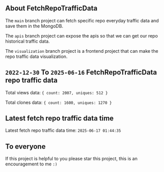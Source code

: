 ## About FetchRepoTrafficData

The `main` branch project can fetch specific repo everyday traffic data and save them in the MongoDB.

The `apis` branch project can expose the apis so that we can get our repo historical traffic data.

The `visualization` branch project is a frontend project that can make the repo traffic data visualization.

## `2022-12-30` To `2025-06-16` FetchRepoTrafficData repo traffic data

Total views data: `{ count: 2007, uniques: 512 }`

Total clones data: `{ count: 1600, uniques: 1270 }`

## Latest fetch repo traffic data time

Latest fetch repo traffic data time: `2025-06-17 01:44:35`

## To everyone

If this project is helpful to you please star this project, this is an encouragement to me `:)`




